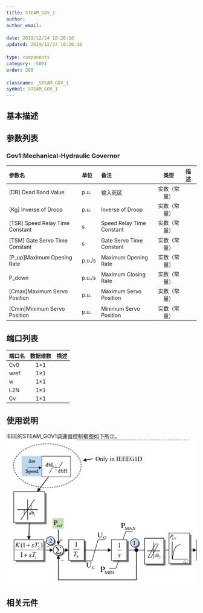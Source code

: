 ```yaml
---
title: STEAM_GOV_1
author:
author_email:

date: 2019/12/24 10:26:16
updated: 2019/12/24 10:26:16

type: components
category: -5001
order: 300

classname: _STEAM_GOV_1
symbol: STEAM_GOV_1
---
```


## 基本描述



## 参数列表
### Gov1:Mechanical-Hydraulic Governor
| 参数名 | 单位 | 备注 | 类型 | 描述 |
| :--- | :--- | :--- | :--: | :--- |
| \[DB\] Dead Band Value | p.u. | 输入死区 | 实数（常量） |  |
| \[Kg\] Inverse of Droop | p.u. | Inverse of Droop | 实数（常量） |  |
| \[TSR\] Speed Relay Time Constant | s | Speed Relay Time Constant | 实数（常量） |  |
| \[TSM\] Gate Servo Time Constant | s | Gate Servo Time Constant | 实数（常量） |  |
| \[P_up\]Maximum Opening Rate | p.u./s | Maximum Opening Rate | 实数（常量） |  |
| P_down | p.u./s | Maximum Closing Rate | 实数（常量） |  |
| \[Cmax\]Maximum Servo Position | p.u. | Maximum Servo Position | 实数（常量） |  |
| \[Cmin\]Minimum Servo Position | p.u. | Minimum Servo Position | 实数（常量） |  |


## 端口列表

| 端口名 | 数据维数 | 描述 |
| :--- | :--:  | :--- |
| Cv0 | 1×1 | |
| wref | 1×1 | |
| w | 1×1 | |
| L2N | 1×1 | |
| Cv | 1×1 | |

## 使用说明
IEEE的STEAM_GOV1调速器控制框图如下所示。
![等效图](comp_Governors/STEAM_GOV1.png)


## 相关元件

